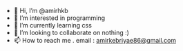 - 👋 Hi, I’m @amirhkb
- 👀 I’m interested in programming
- 🌱 I’m currently learning css
- 💞️ I’m looking to collaborate on nothing :)
- 📫 How to reach me . email : amirkebriyae86@gmail.com

<!---
amirhkb/amirhkb is a ✨ special ✨ repository because its `README.md` (this file) appears on your GitHub profile.
You can click the Preview link to take a look at your changes.
--->
